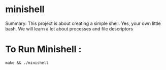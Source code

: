 # minishell

Summary:
This project is about creating a simple shell.
Yes, your own little bash.
We will learn a lot about processes and file descriptors

# To Run Minishell :
``` make && ./minishell ```
